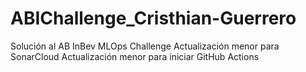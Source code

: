 # ABIChallenge_Cristhian-Guerrero
Solución al AB InBev MLOps Challenge
Actualización menor para SonarCloud
Actualización menor para iniciar GitHub Actions
